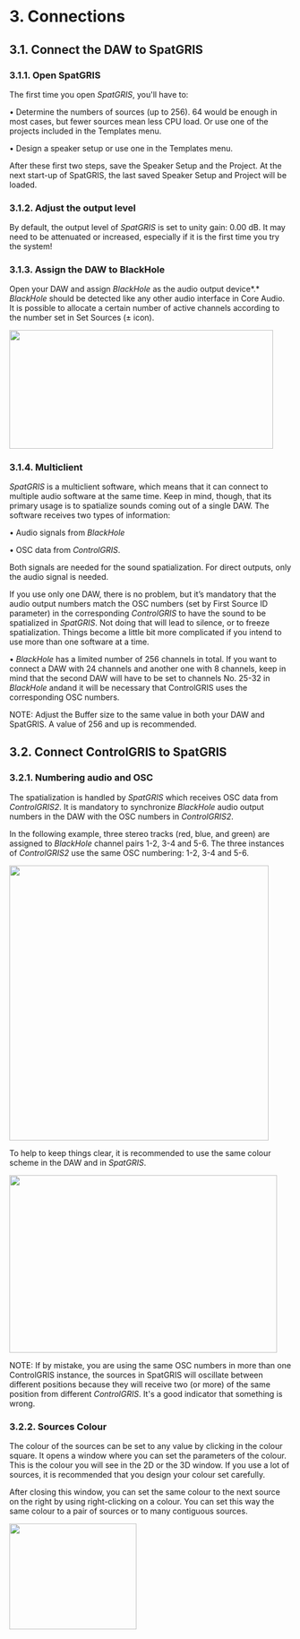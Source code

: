 # 3. Connections

## 3.1. Connect the DAW to SpatGRIS 

### 3.1.1. Open SpatGRIS

The first time you open *SpatGRIS*, you'll have to:

• Determine the numbers of sources (up to 256). 64 would be enough in
most cases, but fewer sources mean less CPU load. Or use one of the
projects included in the Templates menu.

• Design a speaker setup or use one in the Templates menu.

After these first two steps, save the Speaker Setup and the Project. At
the next start-up of SpatGRIS, the last saved Speaker Setup and Project
will be loaded.

### 3.1.2. Adjust the output level

By default, the output level of *SpatGRIS* is set to unity gain: 0.00
dB. It may need to be attenuated or increased, especially if it is the
first time you try the system!

### 3.1.3. Assign the DAW to BlackHole

Open your DAW and assign *BlackHole* as the audio output device*.*
*BlackHole* should be detected like any other audio interface in Core
Audio. It is possible to allocate a certain number of active channels
according to the number set in Set Sources (± icon).

<img src="/media-en/media/image13.png"
style="width:4.90635in;height:2.2in" />

### 3.1.4. Multiclient

*SpatGRIS* is a multiclient software, which means that it can connect to
multiple audio software at the same time. Keep in mind, though, that its
primary usage is to spatialize sounds coming out of a single DAW. The
software receives two types of information:

• Audio signals from *BlackHole*

• OSC data from *ControlGRIS*.

Both signals are needed for the sound spatialization. For direct
outputs, only the audio signal is needed.

If you use only one DAW, there is no problem, but it’s mandatory that
the audio output numbers match the OSC numbers (set by First Source ID
parameter) in the corresponding *ControlGRIS* to have the sound to be
spatialized in *SpatGRIS*. Not doing that will lead to silence, or to
freeze spatialization. Things become a little bit more complicated if
you intend to use more than one software at a time.

• *BlackHole* has a limited number of 256 channels in total. If you want
to connect a DAW with 24 channels and another one with 8 channels, keep
in mind that the second DAW will have to be set to channels No. 25-32 in
*BlackHole* andand it will be necessary that ControlGRIS uses the
corresponding OSC numbers.

NOTE: Adjust the Buffer size to the same value in both your DAW and
SpatGRIS. A value of 256 and up is recommended.

## 3.2. Connect ControlGRIS to SpatGRIS

### 3.2.1. Numbering audio and OSC

The spatialization is handled by *SpatGRIS* which receives OSC data from
*ControlGRIS2*. It is mandatory to synchronize *BlackHole* audio output
numbers in the DAW with the OSC numbers in *ControlGRIS2*.

In the following example, three stereo tracks (red, blue, and green) are
assigned to *BlackHole* channel pairs 1-2, 3-4 and 5-6. The three
instances of *ControlGRIS2* use the same OSC numbering: 1-2, 3-4 and
5-6.

<img src="/media-en/media/image14.png"
style="width:4.82117in;height:5.12in" />

To help to keep things clear, it is recommended to use the same colour
scheme in the DAW and in *SpatGRIS*.

<img src="/media-en/media/image15.png"
style="width:4.98084in;height:3.3in" />

NOTE: If by mistake, you are using the same OSC numbers in more than one
ControlGRIS instance, the sources in SpatGRIS will oscillate between
different positions because they will receive two (or more) of the same
position from different *ControlGRIS*. It's a good indicator that
something is wrong.

### 3.2.2. Sources Colour

The colour of the sources can be set to any value by clicking in the
colour square. It opens a window where you can set the parameters of the
colour. This is the colour you will see in the 2D or the 3D window. If
you use a lot of sources, it is recommended that you design your colour
set carefully.

After closing this window, you can set the same colour to the next
source on the right by using right-clicking on a colour. You can set
this way the same colour to a pair of sources or to many contiguous
sources.

<img src="/media-en/media/image16.jpg"
style="width:2.3622in;height:1.9685in" />

